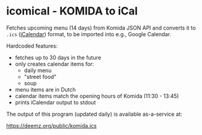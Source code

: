 # icomical - KOMIDA to iCal

Fetches upcoming menu (14 days) from Komida JSON API and converts it to `.ics` ([iCalendar](https://icalendar.org/)) format, to be imported into e.g., Google Calendar.

Hardcoded features:
 - fetches up to 30 days in the future
 - only creates calendar items for:
    - daily menu
    - "street food"
    - soup
 - menu items are in Dutch
 - calendar items match the opening hours of Komida (11:30 - 13:45)
 - prints iCalendar output to stdout

The output of this program (updated daily) is available as-a-service at:

https://deemz.org/public/komida.ics

